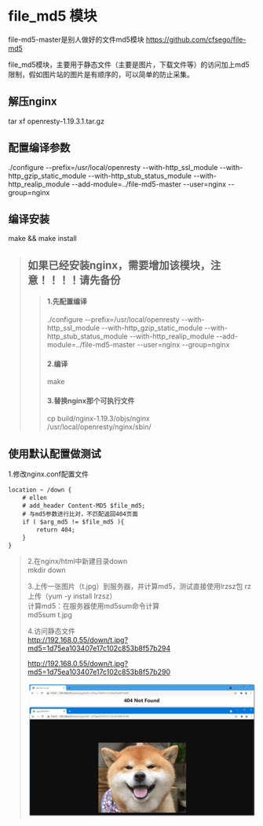 # file_md5 模块
file-md5-master是别人做好的文件md5模块 https://github.com/cfsego/file-md5  

file_md5模块，主要用于静态文件（主要是图片，下载文件等）的访问加上md5限制，假如图片站的图片是有顺序的，可以简单的防止采集。

## 解压nginx
tar xf openresty-1.19.3.1.tar.gz

## 配置编译参数
./configure --prefix=/usr/local/openresty --with-http_ssl_module --with-http_gzip_static_module --with-http_stub_status_module --with-http_realip_module --add-module=../file-md5-master --user=nginx --group=nginx

## 编译安装
make && make install

> ## 如果已经安装nginx，需要增加该模块，注意！！！！请先备份
>> #### 1.先配置编译
>> ./configure --prefix=/usr/local/openresty --with-http_ssl_module --with-http_gzip_static_module --with-http_stub_status_module --with-http_realip_module --add-module=../file-md5-master --user=nginx --group=nginx
>> #### 2.编译
>> make
>> #### 3.替换nginx那个可执行文件
>> cp build/nginx-1.19.3/objs/nginx /usr/local/openresty/nginx/sbin/
>>
>>

## 使用默认配置做测试
1.修改nginx.conf配置文件  
```        
location ~ /down {  
    # ellen  
    # add_header Content-MD5 $file_md5;  
    # 与md5参数进行比对，不匹配返回404页面  
    if ( $arg_md5 != $file_md5 ){  
        return 404;  
    }  
}
```
> 2.在nginx/html中新建目录down  
> mkdir down  
>
> 3.上传一张图片（t.jpg）到服务器，并计算md5，测试直接使用lrzsz包 rz上传（yum -y install lrzsz）  
> 计算md5：在服务器使用md5sum命令计算  
> md5sum t.jpg  
>
> 4.访问静态文件  
> http://192.168.0.55/down/t.jpg?md5=1d75ea103407e17c102c853b8f57b294
>
> http://192.168.0.55/down/t.jpg?md5=1d75ea103407e17c102c853b8f57b290
>
> ![alt 测试结果](./result.jpg "测试结果")
>
>

